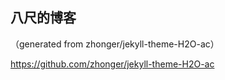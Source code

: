 ## 八尺的博客

（generated from zhonger/jekyll-theme-H2O-ac）

https://github.com/zhonger/jekyll-theme-H2O-ac
